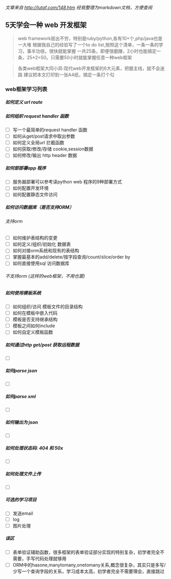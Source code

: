 *文章来自 http://lutaf.com/148.htm 经我整理为markdown文档，方便查阅*
## 5天学会一种 web 开发框架
> web framework层出不穷，特别是ruby/python,各有10+个,php/java也是一大堆 根据我自己的经验写了一个to do list,按照这个清单，一条一条的学习，事半功倍，很快就能掌握 一共25条，即便很磨蹭，2小时也能搞定一条，25*2=50。只需要50小时就能掌握任意一种web框架

> 各类web框架大同小异:现代web开发框架的6大元素，把握主线，就不会迷路
> 建议把本文打印到一张A4纸，搞定一条打个勾

### web框架学习列表

##### 如何定义 url route

#####  如何组织 request handler 函数 

- [ ] 写一个最简单的request handler 函数
- [ ] 如何从get/post请求中取出参数
- [ ] 如何定义全局url 拦截函数
- [ ] 如何获取/修改/存储 cookie,session数据
- [ ] 如何修改/输出 http header 数据

##### 如何部部署app 程序

- [ ] 服务器部署可以参考读python web 程序的9种部署方式
- [ ] 如何配置开发环境
- [ ] 如何配置静态文件访问

##### 如何访问数据库（是否支持ORM）

###### 支持orm

- [ ] 如何维护表结构的变更
- [ ] 如何定义/组织/初始化 数据表
- [ ] 如何对接orm系统和现有的表结构
- [ ] 掌握最基本的add/delete/按字段查询/count/slice/order by
- [ ] 如何直接使用sql 访问数据库

###### 不支持orm (这样的web框架，不用也罢)

##### 如何使用模板系统

- [ ] 如何组织/访问 模板文件的目录结构
- [ ] 如何在模板中嵌入代码
- [ ] 模板是否支持继承结构
- [ ] 模板之间如何include
- [ ] 如何自定义模板函数

##### 如何通过http get/post 获取远程数据

- [ ] ​

##### 如何parse json

- [ ] ​

#####  如何parse xml

- [ ] ​

##### 如何输出为 json

- [ ] ​

##### 如何处理状态码: 404 和 50x

- [ ] ​

##### 如何处理文件上传

- [ ] ​

##### 可选的学习项目
- [ ] 发送email
- [ ] log
- [ ] 图片处理
##### 误区
- [ ] 表单验证辅助函数，很多框架的表单验证部分实现的特别复杂，初学者完全不需要，手写代码处理就够用
- [ ] ORM中的hasone,manytomany,onetomany关系,概念很复杂，其实只是多写/少写一个查询字段的关系，学习成本太高，初学者完全不需要理会，直接跳过
